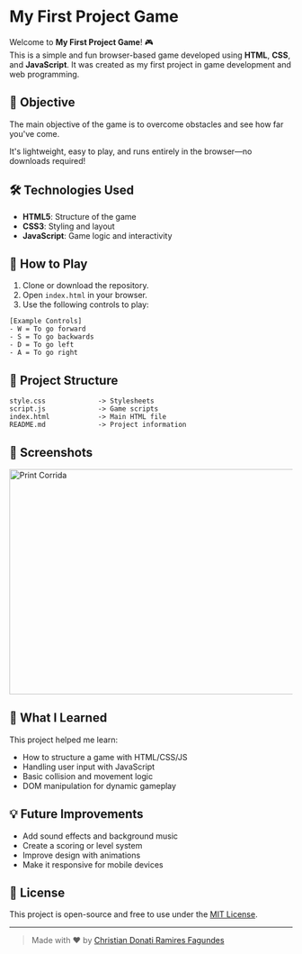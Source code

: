 # My First Project Game

Welcome to **My First Project Game**! 🎮  
This is a simple and fun browser-based game developed using **HTML**, **CSS**, and **JavaScript**. It was created as my first project in game development and web programming.

## 🎯 Objective

The main objective of the game is to overcome obstacles and see how far you've come.

It's lightweight, easy to play, and runs entirely in the browser—no downloads required!

## 🛠️ Technologies Used

- **HTML5**: Structure of the game
- **CSS3**: Styling and layout
- **JavaScript**: Game logic and interactivity

## 🚀 How to Play

1. Clone or download the repository.
2. Open `index.html` in your browser.
3. Use the following controls to play:

```
[Example Controls]
- W = To go forward
- S = To go backwards
- D = To go left
- A = To go right

```

## 📂 Project Structure

```
style.css             -> Stylesheets
script.js             -> Game scripts
index.html            -> Main HTML file
README.md             -> Project information
```

## 📸 Screenshots

<img width="700" height="400" alt="Print Corrida" src="https://github.com/user-attachments/assets/7489e50b-9d03-426e-8802-618f795c0af4" />


## 🧠 What I Learned

This project helped me learn:

- How to structure a game with HTML/CSS/JS
- Handling user input with JavaScript
- Basic collision and movement logic
- DOM manipulation for dynamic gameplay

## 💡 Future Improvements

- Add sound effects and background music
- Create a scoring or level system
- Improve design with animations
- Make it responsive for mobile devices

## 📜 License

This project is open-source and free to use under the [MIT License](LICENSE).

---

> Made with ❤️ by [Christian Donati Ramires Fagundes](https://github.com/christianCode95)
